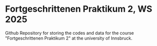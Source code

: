 # Fortgeschrittenen Praktikum 2, WS 2025

Github Repository for storing the codes and data for the course "Fortgeschrittenen Praktikum 2" at the university of Innsbruck.

